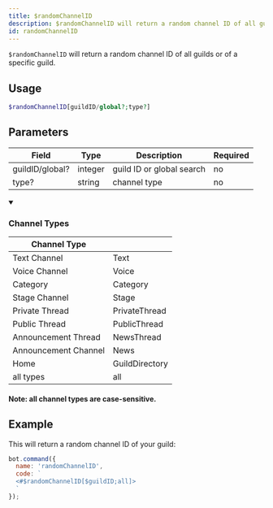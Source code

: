 ```yaml
---
title: $randomChannelID 
description: $randomChannelID will return a random channel ID of all guilds or of a specific guild.
id: randomChannelID
---
```


`$randomChannelID` will return a random channel ID of all guilds or of a specific guild.

## Usage

```php
$randomChannelID[guildID/global?;type?]
```

## Parameters 


| Field           | Type    | Description               | Required |
| --------------- | ------- | ------------------------- | -------- |
| guildID/global? | integer | guild ID or global search | no       |
| type?           | string  | channel type              | no       |

<details open>
  <summary> <h3> Channel Types </h3></summary>

| Channel Type         |                |
| -------------------- | -------------- |
| Text Channel         | Text           |
| Voice Channel        | Voice          |
| Category             | Category       |
| Stage Channel        | Stage          |
| Private Thread       | PrivateThread  |
| Public Thread        | PublicThread   |
| Announcement Thread  | NewsThread     |
| Announcement Channel | News           |
| Home                 | GuildDirectory |
| all types            | all            |

#### Note: all channel types are **case-sensitive**.

</details>

## Example

This will return a random channel ID of your guild:

```javascript
bot.command({
  name: 'randomChannelID',
  code: `
  <#$randomChannelID[$guildID;all]>
  `
});
```
